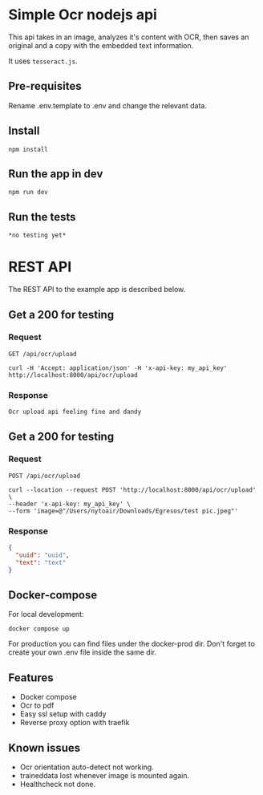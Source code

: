# Simple Ocr nodejs api

This api takes in an image, analyzes it's content with OCR, then saves an original and a copy with the embedded text information.

It uses `tesseract.js`.

## Pre-requisites

Rename .env.template to .env and change the relevant data.

## Install

    npm install

## Run the app in dev

    npm run dev

## Run the tests

    *no testing yet*

# REST API

The REST API to the example app is described below.

## Get a 200 for testing

### Request

`GET /api/ocr/upload`

    curl -H 'Accept: application/json' -H 'x-api-key: my_api_key' http://localhost:8000/api/ocr/upload

### Response

    Ocr upload api feeling fine and dandy

## Get a 200 for testing

### Request

`POST /api/ocr/upload`

    curl --location --request POST 'http://localhost:8000/api/ocr/upload' \
    --header 'x-api-key: my_api_key' \
    --form 'image=@"/Users/nytoair/Downloads/Egresos/test pic.jpeg"'

### Response

```json
{
  "uuid": "uuid",
  "text": "text"
}
```

## Docker-compose

For local development:

    docker compose up

For production you can find files under the docker-prod dir. Don't forget to create your own .env file inside the same dir.

## Features

- Docker compose
- Ocr to pdf
- Easy ssl setup with caddy
- Reverse proxy option with traefik

## Known issues

- Ocr orientation auto-detect not working.
- traineddata lost whenever image is mounted again.
- Healthcheck not done.
